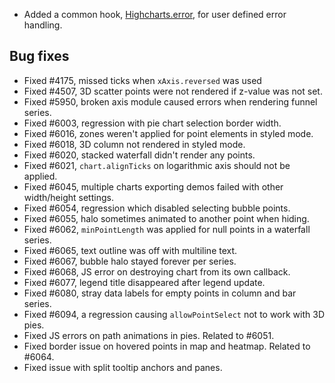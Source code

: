 - Added a common hook, [Highcharts.error](http://api.highcharts.com/highcharts/Highcharts.error), for user defined error handling.
## Bug fixes 
- Fixed #4175, missed ticks when ``xAxis.reversed`` was used
- Fixed #4507, 3D scatter points were not rendered if z-value was not set.
- Fixed #5950, broken axis module caused errors when rendering funnel series.
- Fixed #6003, regression with pie chart selection border width.
- Fixed #6016, zones weren't applied for point elements in styled mode.
- Fixed #6018, 3D column not rendered in styled mode.
- Fixed #6020, stacked waterfall didn't render any points.
- Fixed #6021, ``chart.alignTicks`` on logarithmic axis should not be applied.
- Fixed #6045, multiple charts exporting demos failed with other width/height settings.
- Fixed #6054, regression which disabled selecting bubble points.
- Fixed #6055, halo sometimes animated to another point when hiding.
- Fixed #6062, ``minPointLength`` was applied for null points in a waterfall series.
- Fixed #6065, text outline was off with multiline text.
- Fixed #6067, bubble halo stayed forever per series.
- Fixed #6068, JS error on destroying chart from its own callback.
- Fixed #6077, legend title disappeared after legend update.
- Fixed #6080, stray data labels for empty points in column and bar series.
- Fixed #6094, a regression causing ``allowPointSelect`` not to work with 3D pies.
- Fixed JS errors on path animations in pies. Related to #6051.
- Fixed border issue on hovered points in map and heatmap. Related to #6064.
- Fixed issue with split tooltip anchors and panes.